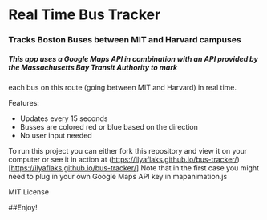 # Real Time Bus Tracker

### Tracks Boston Buses between MIT and Harvard campuses

##### This app uses a Google Maps API in combination with an API provided by the Massachusetts Bay Transit Authority to mark 
each bus on this route (going between MIT and Harvard) in real time. 

Features:
- Updates every 15 seconds
- Busses are colored red or blue based on the direction
- No user input needed

To run this project you can either fork this repository and view it on your computer
or see it in action at (https://ilyaflaks.github.io/bus-tracker/)[https://ilyaflaks.github.io/bus-tracker/]
Note that in the first case you might need to plug in your own Google Maps API key in mapanimation.js



MIT License

##Enjoy!

